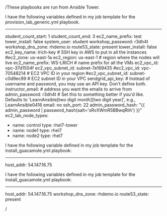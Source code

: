 /These playbooks are run from Ansible Tower. 

I have the following variables defined in my job template for the provision_lab_generic.yml playbook.

---
student_count_start: 1
student_count_end: 3
ec2_name_prefix: test
tower_install: false
system_user: student
workshop_password: r3dh4t
workshop_dns_zone: rhdemo.io
route53_state: present
tower_install: false
ec2_key_name: lrich-key               # SSH key in AWS to put in all the instances
#ec2_zone: us-east-1a
ec2_region: us-east-1                 # region where the nodes will live
ec2_name_prefix: WS-LRICH         # name prefix for all the VMs
ec2_vpc_id: vpc-37d1504f
ec2_vpc_subnet_id: subnet-7e169435
#ec2_vpc_id: vpc-70548214              # EC2 VPC ID in your region
#ec2_vpc_subnet_id: subnet-c0d9ec99    # EC2 subnet ID in your VPC
sendgrid_api_key:             # Instead of username and password, you may use an API key. Don't define both.
instructor_email:   # address you want the emails to arrive from
admin_password: r3dh4t          # Set this to something better if you'd like. Defaults to 'LearnAnsible[two digit month][two digit year]', e.g., LearnAnsible0416
email: no
ssh_port: 22
admin_password_hash: "{{ admin_password | password_hash(salt='sRvXWmR5BBwqRlih') }}"
ec2_lab_node_types:
  - name: control
    type: rhel7-tower
  - name: node1
    type: rhel7
  - name: node2
    type: rhel7
    
  I have the following variable defined in my job template for the install_guacamole.yml playbook:
  
  ---
host_addr: 54.147.16.75


I have the following variables defined in my job template for the install_guacamole.yml playbook:

---
host_addr: 54.147.16.75
workshop_dns_zone: rhdemo.io
route53_state: present

/
